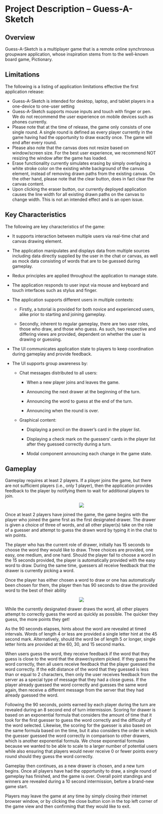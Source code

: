 # Project Description – Guess-A-Sketch

## Overview

Guess-A-Sketch is a multiplayer game that is a remote online synchronous groupware application, whose inspiration stems from to the well-known board game, Pictionary.

## Limitations

The following is a listing of application limitations effective the first application release:

- Guess-A-Sketch is intended for desktop, laptop, and tablet players in a one-device to one-user setting
- Guess-A-Sketch supports mouse inputs and touch with finger or pen. We do not recommend the user experience on mobile devices such as phones currently.
- Please note that at the time of release, the game only consists of one single round. A single round is defined as every player currently in the game having had the opportunity to draw exactly once. The game will end after every round.
- Please also note that the canvas does not resize based on window/screen size. For the best user experience, we recommend NOT resizing the window after the game has loaded.
- Erase functionality currently simulates erasing by simply overlaying a white stroke color on the existing white background of the canvas element, instead of removing drawn paths from the existing canvas. On the other hand, please note that the clear button, does in fact clear the canvas content.
- Upon clicking the eraser button, our currently deployed application causes the line width for all existing drawn paths on the canvas to change width. This is not an intended effect and is an open issue.

## Key Characteristics

The following are key characteristics of the game:

- It supports interaction between multiple users via real-time chat and canvas drawing element.

- The application manipulates and displays data from multiple sources including data directly supplied by the user in the chat or canvas, as well as mock data consisting of words that are to be guessed during gameplay.

- Redux principles are applied throughout the application to manage state.

- The application responds to user input via mouse and keyboard and touch interfaces such as stylus and finger.

- The application supports different users in multiple contexts:

  - Firstly, a tutorial is provided for both novice and experienced users, alike prior to starting and joining gameplay.

  - Secondly, inherent to regular gameplay, there are two user roles, those who draw, and those who guess. As such, two respective and differing views are provided, dependent on whether the user is drawing or guessing.

- The UI communicates application state to players to keep coordination during gameplay and provide feedback.

- The UI supports group awareness by:

  - Chat messages distributed to all users:

    - When a new player joins and leaves the game.

    - Announcing the next drawer at the beginning of the turn.

    - Announcing the word to guess at the end of the turn.

    - Announcing when the round is over.

  - Graphical content:

    - Displaying a pencil on the drawer’s card in the player list.

    - Displaying a check mark on the guessers’ cards in the player list after they guessed correctly during a turn.

    - Modal component announcing each change in the game state.

## Gameplay

Gameplay requires at least 2 players. If a player joins the game, but there are not sufficient players (i.e., only 1 player), then the application provides feedback to the player by notifying them to wait for additional players to join.

<p align="center"> <img src="https://media.github.ccs.neu.edu/user/5522/files/5631f580-a88a-11eb-80c2-e09b228628a3"/></p>

Once at least 2 players have joined the game, the game begins with the player who joined the game first as the first designated drawer. The drawer is given a choice of three of words, and all other player(s) take on the role of a guesser and attempt to guess the drawn word by typing it in the chat to win points.

The player who has the current role of drawer, initially has 15 seconds to choose the word they would like to draw. Three choices are provided, one easy, one medium, and one hard. Should the player fail to choose a word in the 15 seconds provided, the player is automatically provided with the easy word to draw. During the same time, guessers all receive feedback that the drawer is currently picking a word.

Once the player has either chosen a word to draw or one has automatically been chosen for them, the player then has 90 seconds to draw the provided word to the best of their ability

<p align="center"> <img src="https://media.github.ccs.neu.edu/user/5522/files/68179680-a892-11eb-87a8-b7103704e13f"/></p>


While the currently designated drawer draws the word, all other players attempt to correctly guess the word as quickly as possible. The quicker they guess, the more points they get!

As the 90 seconds elapses, hints about the word are revealed at timed intervals. Words of length 4 or less are provided a single letter hint at the 45 second mark. Alternatively, should the word be of length 5 or longer, single letter hints are provided at the 60, 30, and 15 second marks.

When users guess the word, they receive feedback if the word that they guess is close to the word that the drawer/system picked. If they guess the word correctly, then all users receive feedback that the player guessed the word correctly. If the edit distance of the word that they guessed is less than or equal to 2 characters, then only the user receives feedback from the server as a special type of message that they had a close guess. If the player already guessed the word correctly and guesses the same word again, then receive a different message from the server that they had already guessed the word.

Following the 90 seconds, points earned by each player during the turn are revealed during an 8 second end of turn intermission. Scoring for drawer is based on an exponential formula that considers the amount of time that it took for the first guesser to guess the word correctly and the difficulty of the word selected. Likewise, the scoring for the guesser is also based on the same formula based on the time, but it also considers the order in which the guesser guessed the word correctly in comparison to other drawers, which is another exponential formula. We chose exponential formulas because we wanted to be able to scale to a larger number of potential users while also ensuring that players would never receive 0 or fewer points every round should they guess the word correctly.

Gameplay then continues, as a new drawer is chosen, and a new turn begins. Once all players have had the opportunity to draw, a single round of gameplay has finished, and the game is over. Overall point standings and winners are revealed during a 10 second intermission, before a brand-new game start.

Players may leave the game at any time by simply closing their internet browser window, or by clicking the close button icon in the top left corner of the game view and then confirming that they would like to exit.
